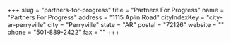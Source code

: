 +++
slug = "partners-for-progress"
title = "Partners For Progress"
name = "Partners For Progress"
address = "1115 Aplin Road"
cityIndexKey = "city-ar-perryville"
city = "Perryville"
state = "AR"
postal = "72126"
website = ""
phone = "501-889-2422"
fax = ""
+++
